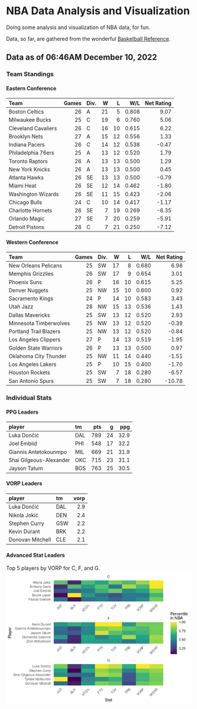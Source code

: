 # NBA Data Analysis and Visualization

Doing some analysis and visualization of NBA data, for fun.

Data, so far, are gathered from the wonderful [Basketball
Reference](https://www.basketball-reference.com/).

## Data as of 06:46AM December 10, 2022

### Team Standings

#### Eastern Conference

| Team                | Games | Div. |   W |   L |   W/L | Net Rating |
|:--------------------|------:|:-----|----:|----:|------:|-----------:|
| Boston Celtics      |    26 | A    |  21 |   5 | 0.808 |       9.07 |
| Milwaukee Bucks     |    25 | C    |  19 |   6 | 0.760 |       5.06 |
| Cleveland Cavaliers |    26 | C    |  16 |  10 | 0.615 |       6.22 |
| Brooklyn Nets       |    27 | A    |  15 |  12 | 0.556 |       1.33 |
| Indiana Pacers      |    26 | C    |  14 |  12 | 0.538 |      -0.47 |
| Philadelphia 76ers  |    25 | A    |  13 |  12 | 0.520 |       1.79 |
| Toronto Raptors     |    26 | A    |  13 |  13 | 0.500 |       1.29 |
| New York Knicks     |    26 | A    |  13 |  13 | 0.500 |       0.45 |
| Atlanta Hawks       |    26 | SE   |  13 |  13 | 0.500 |      -0.79 |
| Miami Heat          |    26 | SE   |  12 |  14 | 0.462 |      -1.80 |
| Washington Wizards  |    26 | SE   |  11 |  15 | 0.423 |      -2.06 |
| Chicago Bulls       |    24 | C    |  10 |  14 | 0.417 |      -1.17 |
| Charlotte Hornets   |    26 | SE   |   7 |  19 | 0.269 |      -6.35 |
| Orlando Magic       |    27 | SE   |   7 |  20 | 0.259 |      -5.91 |
| Detroit Pistons     |    28 | C    |   7 |  21 | 0.250 |      -7.12 |

#### Western Conference

| Team                   | Games | Div. |   W |   L |   W/L | Net Rating |
|:-----------------------|------:|:-----|----:|----:|------:|-----------:|
| New Orleans Pelicans   |    25 | SW   |  17 |   8 | 0.680 |       6.98 |
| Memphis Grizzlies      |    26 | SW   |  17 |   9 | 0.654 |       3.01 |
| Phoenix Suns           |    26 | P    |  16 |  10 | 0.615 |       5.25 |
| Denver Nuggets         |    25 | NW   |  15 |  10 | 0.600 |       0.92 |
| Sacramento Kings       |    24 | P    |  14 |  10 | 0.583 |       3.43 |
| Utah Jazz              |    28 | NW   |  15 |  13 | 0.536 |       1.43 |
| Dallas Mavericks       |    25 | SW   |  13 |  12 | 0.520 |       2.93 |
| Minnesota Timberwolves |    25 | NW   |  13 |  12 | 0.520 |      -0.39 |
| Portland Trail Blazers |    25 | NW   |  13 |  12 | 0.520 |      -0.84 |
| Los Angeles Clippers   |    27 | P    |  14 |  13 | 0.519 |      -1.95 |
| Golden State Warriors  |    26 | P    |  13 |  13 | 0.500 |       0.97 |
| Oklahoma City Thunder  |    25 | NW   |  11 |  14 | 0.440 |      -1.51 |
| Los Angeles Lakers     |    25 | P    |  10 |  15 | 0.400 |      -1.70 |
| Houston Rockets        |    25 | SW   |   7 |  18 | 0.280 |      -6.57 |
| San Antonio Spurs      |    25 | SW   |   7 |  18 | 0.280 |     -10.78 |

### Individual Stats

#### PPG Leaders

| player                  | tm  | pts |   g |  ppg |
|:------------------------|:----|----:|----:|-----:|
| Luka Dončić             | DAL | 789 |  24 | 32.9 |
| Joel Embiid             | PHI | 548 |  17 | 32.2 |
| Giannis Antetokounmpo   | MIL | 669 |  21 | 31.9 |
| Shai Gilgeous-Alexander | OKC | 715 |  23 | 31.1 |
| Jayson Tatum            | BOS | 763 |  25 | 30.5 |

#### VORP Leaders

| player           | tm  | vorp |
|:-----------------|:----|-----:|
| Luka Dončić      | DAL |  2.9 |
| Nikola Jokić     | DEN |  2.4 |
| Stephen Curry    | GSW |  2.2 |
| Kevin Durant     | BRK |  2.2 |
| Donovan Mitchell | CLE |  2.1 |

#### Advanced Stat Leaders

Top 5 players by VORP for C, F, and G.
![](README_files/figure-gfm/README-unnamed-chunk-7-1.png)<!-- -->

